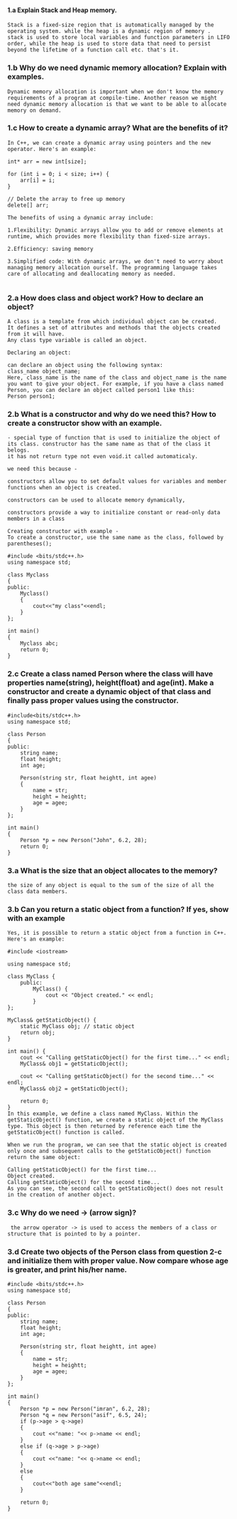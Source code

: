 #### 1.a Explain Stack and Heap memory.

```
Stack is a fixed-size region that is automatically managed by the operating system. while the heap is a dynamic region of memory .
stack is used to store local variables and function parameters in LIFO order, while the heap is used to store data that need to persist beyond the lifetime of a function call etc. that's it. 
```

### 1.b Why do we need dynamic memory allocation? Explain with examples.

```
Dynamic memory allocation is important when we don't know the memory requirements of a program at compile-time. Another reason we might need dynamic memory allocation is that we want to be able to allocate memory on demand. 

```


### 1.c How to create a dynamic array? What are the benefits of it?

```
In C++, we can create a dynamic array using pointers and the new operator. Here's an example:

int* arr = new int[size];

for (int i = 0; i < size; i++) {
    arr[i] = i;
}

// Delete the array to free up memory
delete[] arr;

The benefits of using a dynamic array include:

1.Flexibility: Dynamic arrays allow you to add or remove elements at runtime, which provides more flexibility than fixed-size arrays.

2.Efficiency: saving memory

3.Simplified code: With dynamic arrays, we don't need to worry about managing memory allocation ourself. The programming language takes care of allocating and deallocating memory as needed.


```


### 2.a How does class and object work? How to declare an object?

```
A class is a template from which individual object can be created.
It defines a set of attributes and methods that the objects created from it will have.
Any class type variable is called an object. 

Declaring an object: 

can declare an object using the following syntax:
class_name object_name;
Here, class_name is the name of the class and object_name is the name you want to give your object. For example, if you have a class named Person, you can declare an object called person1 like this:
Person person1;

```
### 2.b  What is a constructor and why do we need this? How to create a constructor show with an example.
```
- special type of function that is used to initialize the object of its class. constructor has the same name as that of the class it belogs.
it has not return type not even void.it called automaticaly.

we need this because - 

constructors allow you to set default values for variables and member functions when an object is created. 

constructors can be used to allocate memory dynamically,

constructors provide a way to initialize constant or read-only data members in a class

Creating constructor with example - 
To create a constructor, use the same name as the class, followed by parentheses();

#include <bits/stdc++.h>
using namespace std;

class Myclass
{
public:
    Myclass()
    {
        cout<<"my class"<<endl;
    }
}; 

int main()
{
    Myclass abc;
    return 0;
}

```

### 2.c Create a class named Person where the class will have properties name(string), height(float) and age(int). Make a constructor and create a dynamic object of that class and finally pass proper values using the constructor. 

```
#include<bits/stdc++.h>
using namespace std;

class Person
{
public:
    string name;
    float height;
    int age;

    Person(string str, float heightt, int agee)
    {
        name = str;
        height = heightt;
        age = agee;
    }
};

int main()
{
    Person *p = new Person("John", 6.2, 28);
    return 0;
}

```

### 3.a What is the size that an object allocates to the memory?

```
the size of any object is equal to the sum of the size of all the class data members.
```

### 3.b Can you return a static object from a function? If yes, show with an example

```
Yes, it is possible to return a static object from a function in C++. Here's an example:

#include <iostream>

using namespace std;

class MyClass {
    public:
        MyClass() {
            cout << "Object created." << endl;
        }
};

MyClass& getStaticObject() {
    static MyClass obj; // static object
    return obj;
}

int main() {
    cout << "Calling getStaticObject() for the first time..." << endl;
    MyClass& obj1 = getStaticObject();

    cout << "Calling getStaticObject() for the second time..." << endl;
    MyClass& obj2 = getStaticObject();

    return 0;
}
In this example, we define a class named MyClass. Within the getStaticObject() function, we create a static object of the MyClass type. This object is then returned by reference each time the getStaticObject() function is called.

When we run the program, we can see that the static object is created only once and subsequent calls to the getStaticObject() function return the same object:

Calling getStaticObject() for the first time...
Object created.
Calling getStaticObject() for the second time...
As you can see, the second call to getStaticObject() does not result in the creation of another object.

```

### 3.c Why do we need -> (arrow sign)?

```
 the arrow operator -> is used to access the members of a class or structure that is pointed to by a pointer.
```

### 3.d Create two objects of the Person class from question 2-c and initialize them with proper value. Now compare whose age is greater, and print his/her name.

```
#include <bits/stdc++.h>
using namespace std;

class Person
{
public:
    string name;
    float height;
    int age;

    Person(string str, float heightt, int agee)
    {
        name = str;
        height = heightt;
        age = agee;
    }
};

int main()
{
    Person *p = new Person("imran", 6.2, 28);
    Person *q = new Person("asif", 6.5, 24);
    if (p->age > q->age)
    {
        cout <<"name: "<< p->name << endl;
    }
    else if (q->age > p->age)
    {
        cout <<"name: "<< q->name << endl;
    }
    else
    {
        cout<<"both age same"<<endl;
    }

    return 0;
}

```

